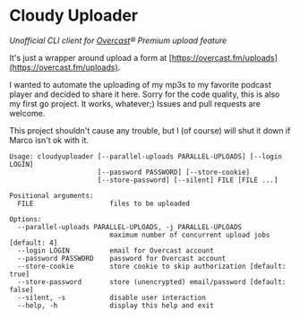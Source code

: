 # Cloudy Uploader
*Unofficial CLI client for [Overcast](https://overcast.fm/)® Premium upload feature*

It's just a wrapper around upload a form at [https://overcast.fm/uploads](https://overcast.fm/uploads).

I wanted to automate the uploading of my mp3s to my favorite podcast player and decided to share it here.
Sorry for the code quality, this is also my first go project. It works, whatever;) Issues and pull requests are welcome.

This project shouldn't cause any trouble, but I (of course) will shut it down if Marco isn't ok with it.

```
Usage: cloudyuploader [--parallel-uploads PARALLEL-UPLOADS] [--login LOGIN] 
                      [--password PASSWORD] [--store-cookie]
                      [--store-password] [--silent] FILE [FILE ...]

Positional arguments:
  FILE                   files to be uploaded

Options:
  --parallel-uploads PARALLEL-UPLOADS, -j PARALLEL-UPLOADS
                         maximum number of concurrent upload jobs [default: 4]
  --login LOGIN          email for Overcast account
  --password PASSWORD    password for Overcast account
  --store-cookie         store cookie to skip authorization [default: true]
  --store-password       store (unencrypted) email/password [default: false]
  --silent, -s           disable user interaction
  --help, -h             display this help and exit
```
